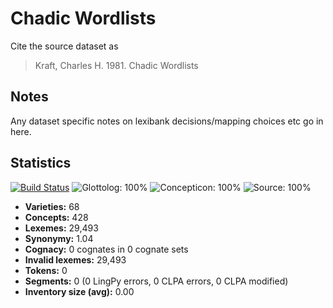 # Chadic Wordlists

Cite the source dataset as

> Kraft, Charles H. 1981. Chadic Wordlists

## Notes

Any dataset specific notes on lexibank decisions/mapping choices etc go in here.


## Statistics


[![Build Status](https://travis-ci.org/lexibank/kraftchadic.svg?branch=master)](https://travis-ci.org/lexibank/kraftchadic)
![Glottolog: 100%](https://img.shields.io/badge/Glottolog-100%25-brightgreen.svg "Glottolog: 100%")
![Concepticon: 100%](https://img.shields.io/badge/Concepticon-100%25-brightgreen.svg "Concepticon: 100%")
![Source: 100%](https://img.shields.io/badge/Source-100%25-brightgreen.svg "Source: 100%")

- **Varieties:** 68
- **Concepts:** 428
- **Lexemes:** 29,493
- **Synonymy:** 1.04
- **Cognacy:** 0 cognates in 0 cognate sets
- **Invalid lexemes:** 29,493
- **Tokens:** 0
- **Segments:** 0 (0 LingPy errors, 0 CLPA errors, 0 CLPA modified)
- **Inventory size (avg):** 0.00